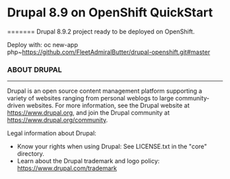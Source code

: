 # Drupal 8.9 on OpenShift QuickStart
=======
Drupal 8.9.2 project ready to be deployed on OpenShift.

Deploy with:
oc new-app php~https://github.com/FleetAdmiralButter/drupal-openshift.git#master

### ABOUT DRUPAL
------------

Drupal is an open source content management platform supporting a variety of
websites ranging from personal weblogs to large community-driven websites. For
more information, see the Drupal website at https://www.drupal.org, and join
the Drupal community at https://www.drupal.org/community.

Legal information about Drupal:
 * Know your rights when using Drupal:
   See LICENSE.txt in the "core" directory.
 * Learn about the Drupal trademark and logo policy:
   https://www.drupal.com/trademark
